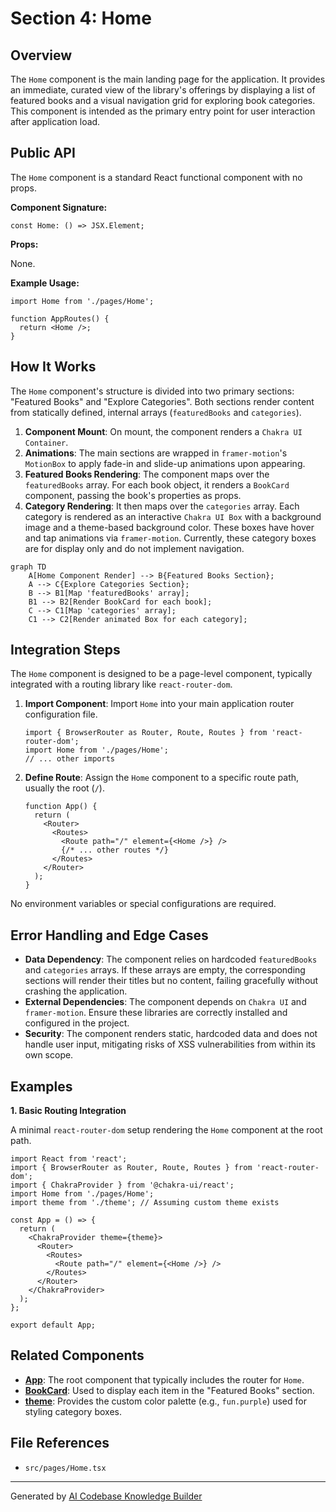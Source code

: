 # Section 4: Home

## Overview

The `Home` component is the main landing page for the application. It provides an immediate, curated view of the library's offerings by displaying a list of featured books and a visual navigation grid for exploring book categories. This component is intended as the primary entry point for user interaction after application load.

## Public API

The `Home` component is a standard React functional component with no props.

**Component Signature:**

```tsx
const Home: () => JSX.Element;
```

**Props:**

None.

**Example Usage:**

```tsx
import Home from './pages/Home';

function AppRoutes() {
  return <Home />;
}
```

## How It Works

The `Home` component's structure is divided into two primary sections: "Featured Books" and "Explore Categories". Both sections render content from statically defined, internal arrays (`featuredBooks` and `categories`).

1.  **Component Mount**: On mount, the component renders a `Chakra UI Container`.
2.  **Animations**: The main sections are wrapped in `framer-motion`'s `MotionBox` to apply fade-in and slide-up animations upon appearing.
3.  **Featured Books Rendering**: The component maps over the `featuredBooks` array. For each book object, it renders a `BookCard` component, passing the book's properties as props.
4.  **Category Rendering**: It then maps over the `categories` array. Each category is rendered as an interactive `Chakra UI Box` with a background image and a theme-based background color. These boxes have hover and tap animations via `framer-motion`. Currently, these category boxes are for display only and do not implement navigation.

```mermaid
graph TD
    A[Home Component Render] --> B{Featured Books Section};
    A --> C{Explore Categories Section};
    B --> B1[Map 'featuredBooks' array];
    B1 --> B2[Render BookCard for each book];
    C --> C1[Map 'categories' array];
    C1 --> C2[Render animated Box for each category];
```

## Integration Steps

The `Home` component is designed to be a page-level component, typically integrated with a routing library like `react-router-dom`.

1.  **Import Component**: Import `Home` into your main application router configuration file.

    ```tsx
    import { BrowserRouter as Router, Route, Routes } from 'react-router-dom';
    import Home from './pages/Home';
    // ... other imports
    ```

2.  **Define Route**: Assign the `Home` component to a specific route path, usually the root (`/`).

    ```tsx
    function App() {
      return (
        <Router>
          <Routes>
            <Route path="/" element={<Home />} />
            {/* ... other routes */}
          </Routes>
        </Router>
      );
    }
    ```

No environment variables or special configurations are required.

## Error Handling and Edge Cases

-   **Data Dependency**: The component relies on hardcoded `featuredBooks` and `categories` arrays. If these arrays are empty, the corresponding sections will render their titles but no content, failing gracefully without crashing the application.
-   **External Dependencies**: The component depends on `Chakra UI` and `framer-motion`. Ensure these libraries are correctly installed and configured in the project.
-   **Security**: The component renders static, hardcoded data and does not handle user input, mitigating risks of XSS vulnerabilities from within its own scope.

## Examples

**1. Basic Routing Integration**

A minimal `react-router-dom` setup rendering the `Home` component at the root path.

```tsx
import React from 'react';
import { BrowserRouter as Router, Route, Routes } from 'react-router-dom';
import { ChakraProvider } from '@chakra-ui/react';
import Home from './pages/Home';
import theme from './theme'; // Assuming custom theme exists

const App = () => {
  return (
    <ChakraProvider theme={theme}>
      <Router>
        <Routes>
          <Route path="/" element={<Home />} />
        </Routes>
      </Router>
    </ChakraProvider>
  );
};

export default App;
```

## Related Components

-   **[App](01_app.md)**: The root component that typically includes the router for `Home`.
-   **[BookCard](08_bookcard.md)**: Used to display each item in the "Featured Books" section.
-   **[theme](09_theme.md)**: Provides the custom color palette (e.g., `fun.purple`) used for styling category boxes.

## File References

-   `src/pages/Home.tsx`

---

Generated by [AI Codebase Knowledge Builder](https://github.com/The-Pocket/Tutorial-Codebase-Knowledge)